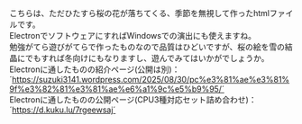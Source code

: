 こちらは、ただひたすら桜の花が落ちてくる、季節を無視して作ったhtmlファイルです。  
ElectronでソフトウェアにすればWindowsでの演出にも使えますね。  
勉強がてら遊びがてらで作ったものなので品質はひどいですが、桜の絵を雪の結晶にでもすれば冬向けにもなりますし、遊んでみてはいかがでしょうか。  
Electronに通したものの紹介ページ(公開は別)：  ´https://suzuki3141.wordpress.com/2025/08/30/pc%e3%81%ae%e3%81%9f%e3%82%81%e3%81%ae%e6%a1%9c%e5%b9%95/´  
Electronに通したものの公開ページ(CPU3種対応セット詰め合わせ)：´https://d.kuku.lu/7rgeewsaj´
